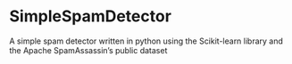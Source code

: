 # SimpleSpamDetector
A simple spam detector written in python using the Scikit-learn library and the Apache SpamAssassin’s public dataset
